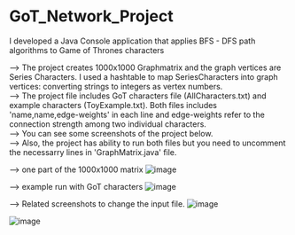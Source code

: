 # GoT_Network_Project
I developed a Java Console application that applies BFS - DFS path algorithms to Game of Thrones characters

--> The project creates 1000x1000 Graphmatrix and the graph vertices are Series Characters. I used a hashtable to map SeriesCharacters into graph vertices: converting strings to integers as vertex numbers.  <br />
--> The project file includes GoT characters file (AllCharacters.txt) and example characters (ToyExample.txt). Both files includes 'name,name,edge-weights' in each line and edge-weights refer to the connection strength among two individual characters. <br />
--> You can see some screenshots of the project below. <br />
--> Also, the project has ability to run both files but you need to uncomment the necessarry lines in 'GraphMatrix.java' file.  <br />

--> one part of the 1000x1000 matrix 
![image](https://github.com/user-attachments/assets/74b2ada2-9abb-4545-a498-75642db7bf33)

--> example run with GoT characters
![image](https://github.com/user-attachments/assets/17c187d0-b253-4c91-9a28-bd02ec433cc3)

--> Related screenshots to change the input file.
![image](https://github.com/user-attachments/assets/9f78486a-0fcb-4da1-a851-f12a05674360)

![image](https://github.com/user-attachments/assets/83143076-8f58-46b9-afa4-7a767058a882)
